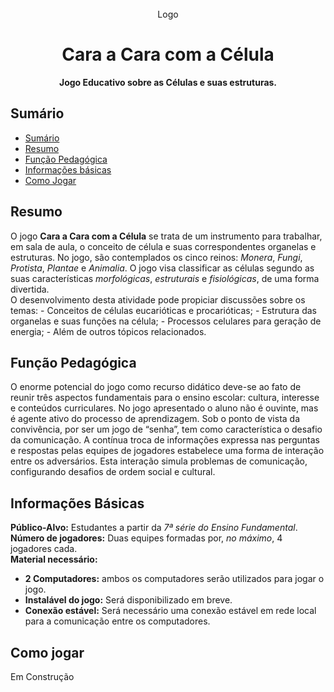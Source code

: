 <br/>

<div align="center"> 
    Logo
    <h1 align="center">Cara a Cara com a Célula</h1>
    <p align="center">
        <strong>Jogo Educativo sobre as Células e suas estruturas.</strong>
    </p>
</div>

## Sumário

- [Sumário](#sumário)
- [Resumo](#resumo)
- [Função Pedagógica](#função-pedagógica)
- [Informações básicas](#informações-básicas)
- [Como Jogar](#como-jogar)

## Resumo

O jogo **Cara a Cara com a Célula** se trata de um instrumento para trabalhar, em sala de aula, o conceito de célula e suas correspondentes organelas e estruturas. No jogo, são contemplados os cinco reinos: *Monera*, *Fungi*, *Protista*, *Plantae* e *Animalia*. O jogo visa classificar as células segundo as suas características *morfológicas*, *estruturais* e *fisiológicas*, de uma forma divertida. <br>
O desenvolvimento desta atividade pode propiciar discussões sobre os temas:
    - Conceitos de células eucarióticas e procarióticas;
    - Estrutura das organelas e suas funções na célula;
    - Processos celulares para geração de energia;
    - Além de outros tópicos relacionados.

## Função Pedagógica

O enorme potencial do jogo como recurso didático deve-se ao fato de reunir três aspectos fundamentais para o ensino escolar: cultura, interesse e conteúdos curriculares. No jogo apresentado o aluno não é ouvinte, mas é agente ativo do processo de aprendizagem. Sob o ponto de vista da convivência, por ser um jogo de “senha”, tem como característica o desafio da comunicação. A contínua troca de informações expressa nas perguntas e respostas pelas equipes de jogadores estabelece uma forma de interação entre os adversários. Esta interação simula problemas de comunicação, configurando desafios de ordem social e cultural. 

## Informações Básicas

**Público-Alvo:** Estudantes a partir da *7ª série do Ensino Fundamental*. <br/>
**Número de jogadores:** Duas equipes formadas por, *no máximo*, 4 jogadores cada. <br/>
**Material necessário:**
- **2 Computadores:** ambos os computadores serão utilizados para jogar o jogo.
- **Instalável do jogo:** Será disponibilizado em breve.
- **Conexão estável:** Será necessário uma conexão estável em rede local para a comunicação entre os computadores.

## Como jogar
Em Construção
